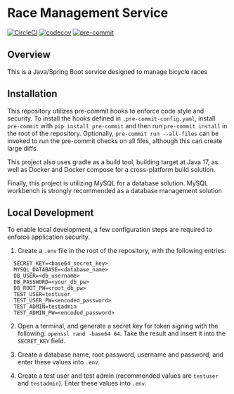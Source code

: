 # Race Management Service

[![CircleCI](https://circleci.com/gh/LTCrane4/race-management-service/tree/main.svg?style=svg)](https://circleci.com/gh/LTCrane4/race-management-service/tree/main)
[![codecov](https://codecov.io/gh/LTCrane4/race-management-service/branch/main/graph/badge.svg?token=SZ2DQAXYS6)](https://codecov.io/gh/LTCrane4/race-management-service)
[![pre-commit](https://img.shields.io/badge/pre--commit-enabled-brightgreen?logo=pre-commit&logoColor=white)](https://github.com/pre-commit/pre-commit)


## Overview

This is a Java/Spring Boot service designed to manage bicycle races

## Installation

This repository utilizes pre-commit hooks to enforce code style and security.
To install the hooks defined in `.pre-commit-config.yaml`, install `pre-commit`
with `pip install pre-commit` and then run `pre-commit install` in the root of the repository.
Optionally, `pre-commit run --all-files` can be invoked to run the pre-commit checks on all files,
although this can create large diffs.

This project also uses gradle as a build tool, building target at Java 17, as well as Docker and
Docker compose for a cross-platform build solution.  

Finally, this project is utilizing MySQL for a database solution.  MySQL workbench is
strongly recommended as a database management solution

## Local Development

To enable local development, a few configuration steps are required to enforce application security.

1. Create a `.env` file in the root of the repository, with the following entries:

```dotenv
  SECRET_KEY=<base64_secret_key>
  MYSQL_DATABASE=<database_name>
  DB_USER=<db_username>
  DB_PASSWORD=<your_db_pw>
  DB_ROOT_PW=<root_db_pw>
  TEST_USER=testuser
  TEST_USER_PW=<encoded_password>
  TEST_ADMIN=testadmin
  TEST_ADMIN_PW=<encoded_password>
```
2. Open a terminal, and generate a secret key for token signing with the following:
`openssl rand -base64 64`. Take the result and insert it into the `SECRET_KEY` field.

3. Create a database name, root password, username and password, and enter these values into `.env`.

4. Create a test user and test admin (recommended values are `testuser` and `testadmin`).
Enter these values into `.env`.
